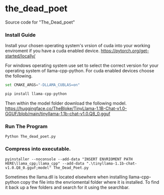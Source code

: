# the_dead_poet
Source code for "The_Dead_poet"



### Install Guide

Install your chosen operating system's vrsion of cuda into your working enviroment if you have a cuda enabled device.
https://pytorch.org/get-started/locally/

For windows operating system use set to select the correct version for your operating system of llama-cpp-python. For cuda enabled devices choose the following.
```python
set CMAKE_ARGS="-DLLAMA_CUBLAS=on" 

pip install llama-cpp-python
```

Then within the model folder download the following model.
https://huggingface.co/TheBloke/TinyLlama-1.1B-Chat-v1.0-GGUF/blob/main/tinyllama-1.1b-chat-v1.0.Q8_0.gguf




### Run The Program
```
Python The_dead_poet.py
```




### Compress into executable.
```
pyinstaller --noconsole --add-data "INSERT ENVRIOMENT PATH HERE\llama_cpp;llama_cpp" --add-data ".\tinyllama-1.1b-chat-v1.0.Q8_0.gguf;model" The_Dead_Poet.py
```


Sometimes the llama.dll is located elsewhere when installing llama-cpp-python copy the file into the envriomental folder where it is installed.
To find it back up a few folders and search for it using the searchbar.
